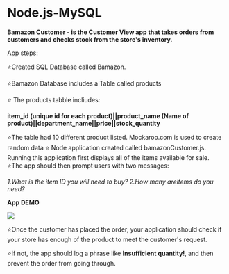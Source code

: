 # Node.js-MySQL
 **Bamazon Customer - is the  Customer View app that takes orders from customers and checks stock from the store's inventory.** 
 
  App steps:
 
:star:Created SQL Database called Bamazon.

:star:Bamazon Database includes a Table called products

:star: The products tabble incliudes:
 
 **item_id (unique id for each product)||product_name (Name of product)||department_name||price||stock_quantity**
 
:star:The table had 10 different product listed. Mockaroo.com is used to create random data
:star: Node application created called bamazonCustomer.js. Running this application  first displays all of the items available for   sale. 
:star:The app should then prompt users with two messages:
 
  *1.What is the item ID you will need to buy?* 
  *2.How many areitems do you need?*
  
  **App DEMO**
  
  ![](demobamazon.gif)




:star:Once the customer has placed the order, your application should check if your store has enough of the product to meet the customer's request.



:star:If not, the app should log a phrase like **Insufficient quantity!**, and then prevent the order from going through.















